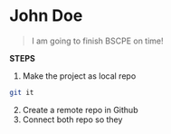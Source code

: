 # John Doe

> I am going to finish BSCPE on time!

**STEPS**
1. Make the project as local repo
```bash
git it
```
2. Create a remote repo in Github
3. Connect both repo so they 
